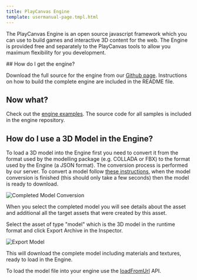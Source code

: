 ```yaml
---
title: PlayCanvas Engine
template: usermanual-page.tmpl.html
---
```


The PlayCanvas Engine is an open source javascript framework which you can use to build games and interactive 3D content for the web. The Engine is provided free and separately to the PlayCanvas tools to allow you maximum flexibility for you development.

## How do I get the engine?

Download the full source for the engine from our [Github page][1]. Instructions on how to build the complete engine are included in the README file.

## Now what?

Check out the [engine examples][2]. The source code for all samples is included in the engine repository.

## How do I use a 3D Model in the Engine?

To load a 3D model into the Engine first you need to convert it from the format used by the modelling package (e.g. COLLADA or FBX) to the format used by the Engine (a JSON format). The conversion process is performed by our server. To convert a model follow [these instructions][3], when the model conversion is finished (this should only take a few seconds) then the model is ready to download.

![Completed Model Conversion][6]

When you select the completed model you will see details about the asset and additional all the target assets that were created by this asset.

Select the asset of type "model" which is the 3D model in the runtime format and click Export Archive in the Inspector.

![Export Model][7]

This will download the complete model including materials and textures, ready to load in the Engine.

To load the model file into your engine use the [loadFromUrl][5] API.

[1]: https://github.com/playcanvas/engine
[2]: http://playcanvas.github.io
[3]: /user-manual/assets/importing/
[4]: /user-manual/glossary/#target_asset
[5]: /engine/api/stable/symbols/pc.AssetRegistry.html#loadFromUrl
[6]: /images/user-manual/editor/assets-completed.png
[7]: /images/user-manual/editor/export-archive.jpg
